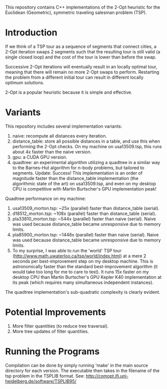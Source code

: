 This repository contains C++ implementations of the 2-Opt heuristic for the
Euclidean (Geometric), symmetric traveling salesman problem (TSP).

# Introduction

If we think of a TSP tour as a sequence of segments that connect cities, a
2-Opt iteration swaps 2 segments such that the resulting tour is still valid
(a single closed loop) and the cost of the tour is lower than before the swap.

Successive 2-Opt iterations will eventually result in an locally optimal tour,
meaning that there will remain no more 2-Opt swaps to perform. Restarting the
problem from a different initial tour can result in different locally optimum
solutions.

2-Opt is a popular heuristic because it is simple and effective.

# Variants

This repository includes several implementation variants:

1. naive: recompute all distances every iteration.
2. distance_table: store all possible distances in a table, and use this when
  performing the 2-Opt checks. On my machine on usa13509.tsp, this runs about
  4x faster than the naive version.
3. gpu: a CUDA GPU version.
4. quadtree: an experimental algorithm utilizing a quadtree in a similar way to
  the Barnes-Hut algorithm for n-body problems, but tailored to segments.
  Update: Success! This implementation is an order of magnitude faster than
  the distance_table implementation (the algorithmic state of the art) on
  usa13509.tsp, and even on my desktop CPU is competitive with Martin
  Burtscher's GPU implementation peak!

Quadtree performance on my machine:

1. usa13509_morton.tsp: ~25x (parallel) faster than distance_table (serial).
2. d18512_morton.tsp: ~108x (parallel) faster than distance_table (serial).
3. pla33810_morton.tsp: ~544x (parallel) faster than naive (serial). Naive was
  used because distance_table became unresponsive due to memory limits.
4. pla85900_morton.tsp: ~1448x (parallel) faster than naive (serial). Naive was
  used because distance_table became unresponsive due to memory limits.
5. To my surprise, I was able to run the 'world' TSP tour
  (http://www.math.uwaterloo.ca/tsp/world/index.html) at a mere 2 seconds per
  best-improvement step on my desktop machine. This is astronomically faster
  than the standard best-improvement algorithm (it would take too long for me
  to care to test). It runs 15x faster on my desktop CPU than Martin
  Burtscher's GPU Kepler K40 implementation at its peak (which requires many
  simultaneous independent instances).

The quadtree implementation's sub-quadratic complexity is clearly evident.

# Potential Improvements

1. More filter quantities (to reduce tree traversal).
2. More tree updates of filter quantities.

# Running the Programs

Compilation can be done by simply running 'make' in the main source directory
for each version. The executable then takes in the filename of the tsp problem
in the TSPLIB format. See:
http://comopt.ifi.uni-heidelberg.de/software/TSPLIB95/
